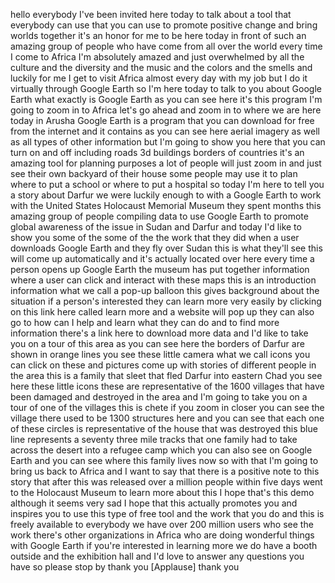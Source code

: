 
hello everybody I&#39;ve been invited here
today to talk about a tool that
everybody can use that you can use to
promote positive change and bring worlds
together it&#39;s an honor for me to be here
today in front of such an amazing group
of people who have come from all over
the world every time I come to Africa
I&#39;m absolutely amazed and just
overwhelmed by all the culture and the
diversity and the music and the colors
and the smells and luckily for me I get
to visit Africa almost every day with my
job but I do it virtually through Google
Earth so I&#39;m here today to talk to you
about Google Earth what exactly is
Google Earth as you can see here it&#39;s
this program I&#39;m going to zoom in to
Africa let&#39;s go ahead and zoom in to
where we are here today in Arusha Google
Earth is a program that you can download
for free from the internet and it
contains as you can see here aerial
imagery as well as all types of other
information but I&#39;m going to show you
here that you can turn on and off
including roads 3d buildings borders of
countries it&#39;s an amazing tool for
planning purposes a lot of people will
just zoom in and just see their own
backyard of their house some people may
use it to plan where to put a school or
where to put a hospital so today I&#39;m
here to tell you a story about Darfur we
were luckily enough to with a Google
Earth to work with the United States
Holocaust Memorial Museum they spent
months this amazing group of people
compiling data to use Google Earth to
promote global awareness of the issue in
Sudan and Darfur and today I&#39;d like to
show you some of the some of the the
work that they did
when a user downloads Google Earth and
they fly over Sudan this is what they&#39;ll
see this will come up automatically and
it&#39;s actually located over here every
time a person opens up Google Earth the
museum has put together information
where a user can click and interact with
these maps this is an introduction
information what we call a pop-up
balloon this gives background
about the situation if a person&#39;s
interested they can learn more very
easily by clicking on this link here
called learn more and a website will pop
up they can also go to how can I help
and learn what they can do and to find
more information there&#39;s a link here to
download more data and I&#39;d like to take
you on a tour of this area as you can
see here the borders of Darfur are shown
in orange lines you see these little
camera what we call icons you can click
on these and pictures come up with
stories of different people in the area
this is a family that sleet that fled
Darfur into eastern Chad you see here
these little icons these are
representative of the 1600 villages that
have been damaged and destroyed in the
area and I&#39;m going to take you on a tour
of one of the villages
this is chete if you zoom in closer you
can see the village there used to be
1300 structures here and you can see
that each one of these circles is
representative of the house that was
destroyed this blue line represents a
seventy three mile tracks that one
family had to take across the desert
into a refugee camp which you can also
see on Google Earth and you can see
where this family lives now so with that
I&#39;m going to bring us back to Africa and
I want to say that there is a positive
note to this story that after this was
released over a million people within
five days went to the Holocaust Museum
to learn more about this I hope that&#39;s
this demo although it seems very sad I
hope that this actually promotes you and
inspires you to use this type of free
tool and the work that you do and this
is freely available to everybody we have
over 200 million users who see the work
there&#39;s other organizations in Africa
who are doing wonderful things with
Google Earth if you&#39;re interested in
learning more we do have a booth outside
and the exhibition hall and I&#39;d love to
answer any questions you have so please
stop by thank you
[Applause]
thank you
